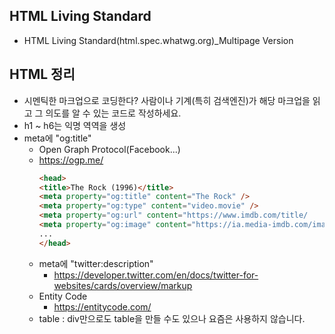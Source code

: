 ## HTML Living Standard
* HTML Living Standard(html.spec.whatwg.org)_Multipage Version

## HTML 정리
* 시멘틱한 마크업으로 코딩한다? 사람이나 기계(특히 검색엔진)가 해당 마크업을 읽고 그 의도를 알 수 있는 코드로 작성하세요.
* h1 ~ h6는 익명 역역을 생성
* meta에 "og:title" 
    * Open Graph Protocol(Facebook...)
    * https://ogp.me/
        ```html
        <head>
        <title>The Rock (1996)</title>
        <meta property="og:title" content="The Rock" />
        <meta property="og:type" content="video.movie" />
        <meta property="og:url" content="https://www.imdb.com/title/        tt0117500/" />
        <meta property="og:image" content="https://ia.media-imdb.com/images/        rock.jpg" />
        ...
        </head>
        ```
    * meta에 "twitter:description"
         * https://developer.twitter.com/en/docs/twitter-for-websites/cards/overview/markup
    * Entity Code
        * https://entitycode.com/
    * table : div만으로도 table을 만들 수도 있으나 요즘은 사용하지 않습니다. 